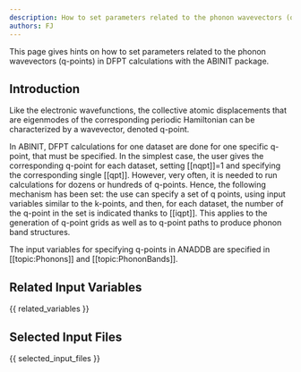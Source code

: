 ```yaml
---
description: How to set parameters related to the phonon wavevectors (q-points) in DFPT calculations
authors: FJ
---
```

<!--- This is the source file for this topics. Can be edited. -->

This page gives hints on how to set parameters related to the phonon wavevectors (q-points) in DFPT
calculations with the ABINIT package.

## Introduction

Like the electronic wavefunctions, the collective atomic displacements that
are eigenmodes of the corresponding periodic Hamiltonian can be characterized
by a wavevector, denoted q-point.

In ABINIT, DFPT calculations for one dataset are done for one specific
q-point, that must be specified. In the simplest case, the user gives the
corresponding q-point for each dataset, setting [[nqpt]]=1 and specifying the
corresponding single [[qpt]]. However, very often, it is needed to run
calculations for dozens or hundreds of q-points. Hence, the following
mechanism has been set: the use can specify a set of q points, using input
variables similar to the k-points, and then, for each dataset, the number of
the q-point in the set is indicated thanks to [[iqpt]]. This applies to the
generation of q-point grids as well as to q-point paths to produce phonon band
structures.

The input variables for specifying q-points in ANADDB are specified in
[[topic:Phonons]] and [[topic:PhononBands]].



## Related Input Variables

{{ related_variables }}

## Selected Input Files

{{ selected_input_files }}

